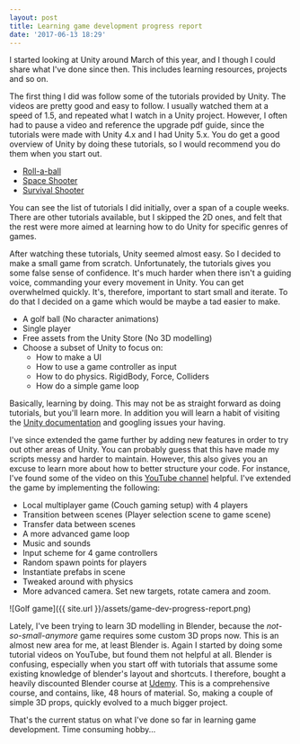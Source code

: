 ```yaml
---
layout: post
title: Learning game development progress report
date: '2017-06-13 18:29'
---
```


I started looking at Unity around March of this year, and I though I could share what I've done since then. This includes learning resources, projects and so on.

The first thing I did was follow some of the tutorials provided by Unity. The videos are pretty good and easy to follow. I usually watched them at a speed of 1.5, and repeated what I watch in a Unity project. However, I often had to pause a video and reference the upgrade pdf guide, since the tutorials were made with Unity 4.x and I had Unity 5.x. You do get a good overview of Unity by doing these tutorials, so I would recommend you do them when you start out.

* [Roll-a-ball](https://unity3d.com/learn/tutorials/projects/roll-ball-tutorial)
* [Space Shooter](https://unity3d.com/learn/tutorials/projects/space-shooter-tutorial)
* [Survival Shooter](https://unity3d.com/learn/tutorials/projects/survival-shooter-tutorial)

You can see the list of tutorials I did initially, over a span of a couple weeks. There are other tutorials available, but I skipped the 2D ones, and felt that the rest were more aimed at learning how to do Unity for specific genres of games.

After watching these tutorials, Unity seemed almost easy. So I decided to make a small game from scratch. Unfortunately, the tutorials gives you some false sense of confidence. It's much harder when there isn't a guiding voice, commanding your every movement in Unity. You can get overwhelmed quickly. It's, therefore, important to start small and iterate. To do that I decided on a game which would be maybe a tad easier to make.

* A golf ball (No character animations)
* Single player
* Free assets from the Unity Store (No 3D modelling)
* Choose a subset of Unity to focus on:
  * How to make a UI
  * How to use a game controller as input
  * How to do physics. RigidBody, Force, Colliders
  * How do a simple game loop

Basically, learning by doing. This may not be as straight forward as doing tutorials, but you'll learn more. In addition you will learn a habit of visiting the [Unity documentation](https://docs.unity3d.com/Manual/index.html) and googling issues your having.

I've since extended the game further by adding new features in order to try out other areas of Unity. You can probably guess that this have made my scripts messy and harder to maintain. However, this also gives you an excuse to learn more about how to better structure your code. For instance, I've found some of the video on this [YouTube channel](https://www.youtube.com/channel/UCifiUB82IZ6kCkjNXN8dwsQ) helpful. I've extended the game by implementing the following:

* Local multiplayer game (Couch gaming setup) with 4 players
* Transition between scenes (Player selection scene to game scene)
* Transfer data between scenes
* A more advanced game loop
* Music and sounds
* Input scheme for 4 game controllers
* Random spawn points for players
* Instantiate prefabs in scene
* Tweaked around with physics
* More advanced camera. Set new targets, rotate camera and zoom.

![Golf game]({{ site.url }}/assets/game-dev-progress-report.png)

Lately, I've been trying to learn 3D modelling in Blender, because the *not-so-small-anymore* game requires some custom 3D props now. This is an almost new area for me, at least Blender is. Again I started by doing some tutorial videos on YouTube, but found them not helpful at all. Blender is confusing, especially when you start off with tutorials that assume some existing knowledge of blender's layout and shortcuts. I therefore, bought a heavily discounted Blender course at [Udemy](https://www.udemy.com/blendertutorial/learn/v4/overview). This is a comprehensive course, and contains, like, 48 hours of material. So, making a couple of simple 3D props, quickly evolved to a much bigger project.

That's the current status on what I've done so far in learning game development. Time consuming hobby...
